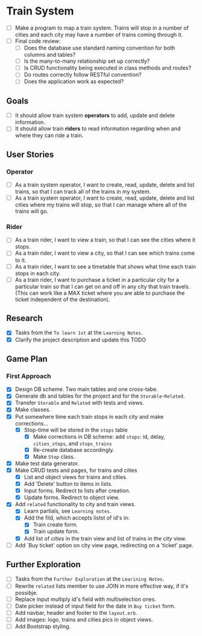 # Train System #

- [ ] Make a program to map a train system. Trains will stop in a number of cities and each city may have a number of trains coming through it.
- [ ] Final code review:
  - [ ] Does the database use standard naming convention for both columns and tables?
  - [ ] Is the many-to-many relationship set up correctly?
  - [ ] Is CRUD functionality being executed in class methods and routes?
  - [ ] Do routes correctly follow RESTful convention?
  - [ ] Does the application work as expected?

## Goals ##

- [ ] It should allow train system **operators** to add, update and delete information.
- [ ] It should allow train **riders** to read information regarding when and where they can ride a train.

## User Stories ##

### Operator ###

- [ ] As a train system operator, I want to create, read, update, delete and list trains, so that I can track all of the trains in my system.
- [ ] As a train system operator, I want to create, read, update, delete and list cities where my trains will stop, so that I can manage where all of the trains will go.

### Rider ###

- [ ] As a train rider, I want to view a train, so that I can see the cities where it stops.
- [ ] As a train rider, I want to view a city, so that I can see which trains come to it.
- [ ] As a train rider, I want to see a timetable that shows what time each train stops in each city.
- [ ] As a train rider, I want to purchase a ticket in a particular city for a particular train so that I can get on and off in any city that train travels. (This can work like a MAX ticket where you are able to purchase the ticket independent of the destination).

## Research ##

- [x] Tasks from the `To learn 1st` at the `Learning Notes`.
- [x] Clarify the project description and update this TODO
  
## Game Plan ##

### First Approach ###

- [x] Design DB scheme.  Two main tables and one cross-tabe.
- [x] Generate db and tables for the project and for the `Storable`-`Related`.
- [x] Transfer `Storable` and `Related` with tests and views.
- [x] Make classes.
- [x] Put somewhere time each train stops in each city and make corrections...
  - [x] Stop-time will be stored in the `stops` table
    - [x] Make corrections in DB scheme: add `stops`: id, delay, `cities_stops`, and `stops_trains`
    - [x] Re-create database accordingly.
    - [x] Make `Stop` class.
- [x] Make test data generator.
- [x] Make CRUD tests and pages, for trains and cities
  - [x] List and object views for trains and cities.
  - [x] Add 'Delete' button to items in lists.
  - [x] Input forms.  Redirect to lists after creation.
  - [x] Update forms. Redirect to object view.
- [x] Add `related` functionality to city and train views.
  - [x] Learn partials, see `Learning notes`.
  - [x] Add the fild, which accepts listst of id's in:
    - [x] Train create form.
    - [x] Train update form.
  - [x] Add list of *cities* in the train view and list of trains in the *city* view.
- [ ] Add `Buy ticket' option on city view page, redirecting on a 'ticket' page.

## Further Exploration ##

- [ ] Tasks from the `Further Exploration` at the `Learining Notes`.
- [ ] Rewrite `related` lists member to use JOIN in more effective way, if it's possibje.
- [ ] Replace input multiply id's field with multiselection ones.
- [ ] Date picker instead of input field for the date in `Buy ticket` form.
- [ ] Add navbar, header and footer to the `layout.erb`.
- [ ] Add images: logo, trains and cities pics in object views.
- [ ] Add Bootstrap styling.
